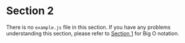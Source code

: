 # Section 2

There is no `example.js` file in this section. If you have any problems understanding this section, please refer to [Section 1](../section-1/readme.md) for Big O notation.
